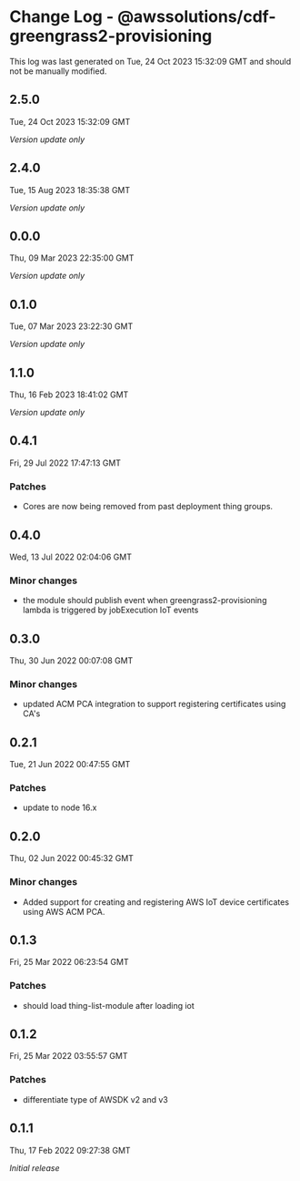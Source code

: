 # Change Log - @awssolutions/cdf-greengrass2-provisioning

This log was last generated on Tue, 24 Oct 2023 15:32:09 GMT and should not be manually modified.

## 2.5.0
Tue, 24 Oct 2023 15:32:09 GMT

_Version update only_

## 2.4.0
Tue, 15 Aug 2023 18:35:38 GMT

_Version update only_

## 0.0.0
Thu, 09 Mar 2023 22:35:00 GMT

_Version update only_

## 0.1.0
Tue, 07 Mar 2023 23:22:30 GMT

_Version update only_

## 1.1.0
Thu, 16 Feb 2023 18:41:02 GMT

_Version update only_

## 0.4.1
Fri, 29 Jul 2022 17:47:13 GMT

### Patches

- Cores are now being removed from past deployment thing groups.

## 0.4.0
Wed, 13 Jul 2022 02:04:06 GMT

### Minor changes

- the module should publish event when greengrass2-provisioning lambda is triggered by jobExecution IoT events

## 0.3.0
Thu, 30 Jun 2022 00:07:08 GMT

### Minor changes

-  updated ACM PCA integration to support registering certificates using CA's

## 0.2.1
Tue, 21 Jun 2022 00:47:55 GMT

### Patches

- update to node 16.x

## 0.2.0
Thu, 02 Jun 2022 00:45:32 GMT

### Minor changes

- Added support for creating and registering AWS IoT device certificates using AWS ACM PCA.

## 0.1.3
Fri, 25 Mar 2022 06:23:54 GMT

### Patches

- should load thing-list-module after loading iot

## 0.1.2
Fri, 25 Mar 2022 03:55:57 GMT

### Patches

- differentiate type of AWSDK v2 and v3

## 0.1.1
Thu, 17 Feb 2022 09:27:38 GMT

_Initial release_

